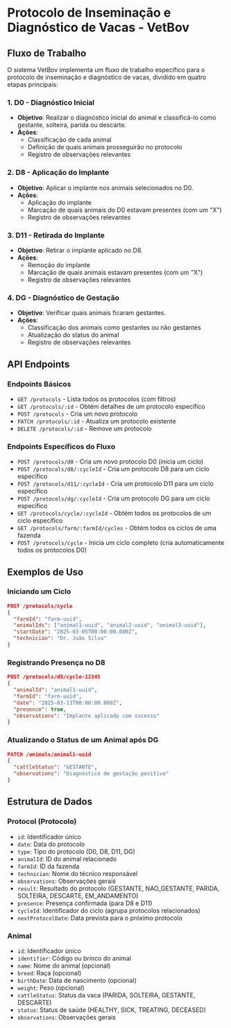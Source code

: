# Protocolo de Inseminação e Diagnóstico de Vacas - VetBov

## Fluxo de Trabalho

O sistema VetBov implementa um fluxo de trabalho específico para o protocolo de inseminação e diagnóstico de vacas, dividido em quatro etapas principais:

### 1. D0 - Diagnóstico Inicial

* **Objetivo**: Realizar o diagnóstico inicial do animal e classificá-lo como gestante, solteira, parida ou descarte.
* **Ações**: 
  * Classificação de cada animal
  * Definição de quais animais prosseguirão no protocolo
  * Registro de observações relevantes

### 2. D8 - Aplicação do Implante

* **Objetivo**: Aplicar o implante nos animais selecionados no D0.
* **Ações**:
  * Aplicação do implante
  * Marcação de quais animais do D0 estavam presentes (com um "X")
  * Registro de observações relevantes

### 3. D11 - Retirada do Implante

* **Objetivo**: Retirar o implante aplicado no D8.
* **Ações**:
  * Remoção do implante
  * Marcação de quais animais estavam presentes (com um "X")
  * Registro de observações relevantes

### 4. DG - Diagnóstico de Gestação

* **Objetivo**: Verificar quais animais ficaram gestantes.
* **Ações**:
  * Classificação dos animais como gestantes ou não gestantes
  * Atualização do status do animal
  * Registro de observações relevantes

## API Endpoints

### Endpoints Básicos

* `GET /protocols` - Lista todos os protocolos (com filtros)
* `GET /protocols/:id` - Obtém detalhes de um protocolo específico
* `POST /protocols` - Cria um novo protocolo
* `PATCH /protocols/:id` - Atualiza um protocolo existente
* `DELETE /protocols/:id` - Remove um protocolo

### Endpoints Específicos do Fluxo

* `POST /protocols/d0` - Cria um novo protocolo D0 (inicia um ciclo)
* `POST /protocols/d8/:cycleId` - Cria um protocolo D8 para um ciclo específico
* `POST /protocols/d11/:cycleId` - Cria um protocolo D11 para um ciclo específico
* `POST /protocols/dg/:cycleId` - Cria um protocolo DG para um ciclo específico
* `GET /protocols/cycle/:cycleId` - Obtém todos os protocolos de um ciclo específico
* `GET /protocols/farm/:farmId/cycles` - Obtém todos os ciclos de uma fazenda
* `POST /protocols/cycle` - Inicia um ciclo completo (cria automaticamente todos os protocolos D0)

## Exemplos de Uso

### Iniciando um Ciclo

```json
POST /protocols/cycle
{
  "farmId": "farm-uuid",
  "animalIds": ["animal1-uuid", "animal2-uuid", "animal3-uuid"],
  "startDate": "2025-03-05T00:00:00.000Z",
  "technician": "Dr. João Silva"
}
```

### Registrando Presença no D8

```json
POST /protocols/d8/cycle-12345
{
  "animalId": "animal1-uuid",
  "farmId": "farm-uuid",
  "date": "2025-03-13T00:00:00.000Z",
  "presence": true,
  "observations": "Implante aplicado com sucesso"
}
```

### Atualizando o Status de um Animal após DG

```json
PATCH /animals/animal1-uuid
{
  "cattleStatus": "GESTANTE",
  "observations": "Diagnóstico de gestação positivo"
}
```

## Estrutura de Dados

### Protocol (Protocolo)

* `id`: Identificador único
* `date`: Data do protocolo
* `type`: Tipo do protocolo (D0, D8, D11, DG)
* `animalId`: ID do animal relacionado
* `farmId`: ID da fazenda
* `technician`: Nome do técnico responsável
* `observations`: Observações gerais
* `result`: Resultado do protocolo (GESTANTE, NAO_GESTANTE, PARIDA, SOLTEIRA, DESCARTE, EM_ANDAMENTO)
* `presence`: Presença confirmada (para D8 e D11)
* `cycleId`: Identificador do ciclo (agrupa protocolos relacionados)
* `nextProtocolDate`: Data prevista para o próximo protocolo

### Animal

* `id`: Identificador único
* `identifier`: Código ou brinco do animal
* `name`: Nome do animal (opcional)
* `breed`: Raça (opcional)
* `birthDate`: Data de nascimento (opcional)
* `weight`: Peso (opcional)
* `cattleStatus`: Status da vaca (PARIDA, SOLTEIRA, GESTANTE, DESCARTE)
* `status`: Status de saúde (HEALTHY, SICK, TREATING, DECEASED)
* `observations`: Observações gerais 